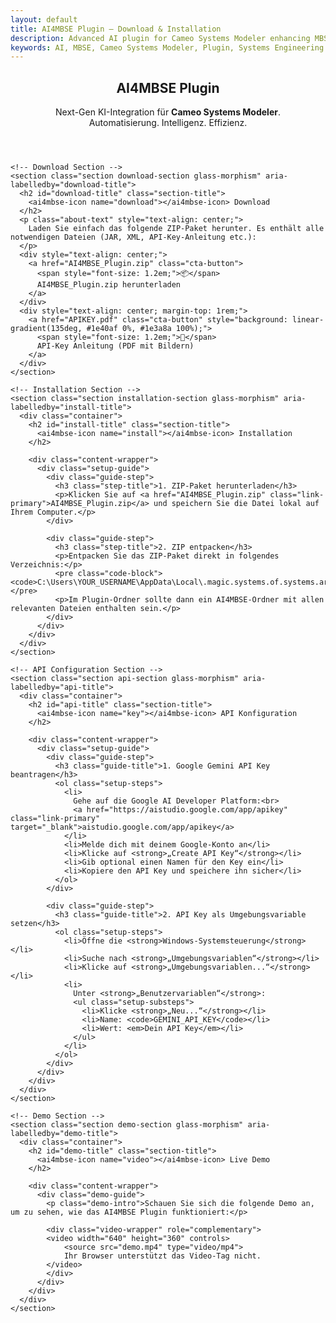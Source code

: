 ```yaml
---
layout: default
title: AI4MBSE Plugin – Download & Installation
description: Advanced AI plugin for Cameo Systems Modeler enhancing MBSE workflows
keywords: AI, MBSE, Cameo Systems Modeler, Plugin, Systems Engineering
---
```



<main role="main">
  <article class="plugin-documentation">
    <!-- Hero Section -->
    <header class="hero glass-morphism" role="banner">
      <div class="hero-content animate-fade-in">
        <h1>AI4MBSE Plugin</h1>
        <p>
          Next-Gen KI-Integration für <strong>Cameo Systems Modeler</strong>.<br>
          <span class="text-gradient">Automatisierung. Intelligenz. Effizienz.</span>
        </p>
      </div>
    </header>

    <!-- Download Section -->
    <section class="section download-section glass-morphism" aria-labelledby="download-title">
      <h2 id="download-title" class="section-title">
        <ai4mbse-icon name="download"></ai4mbse-icon> Download
      </h2>
      <p class="about-text" style="text-align: center;">
        Laden Sie einfach das folgende ZIP-Paket herunter. Es enthält alle notwendigen Dateien (JAR, XML, API-Key-Anleitung etc.):
      </p>
      <div style="text-align: center;">
        <a href="AI4MBSE_Plugin.zip" class="cta-button">
          <span style="font-size: 1.2em;">📦</span>
          AI4MBSE_Plugin.zip herunterladen
        </a>
      </div>
      <div style="text-align: center; margin-top: 1rem;">
        <a href="APIKEY.pdf" class="cta-button" style="background: linear-gradient(135deg, #1e40af 0%, #1e3a8a 100%);">
          <span style="font-size: 1.2em;">📄</span>
          API-Key Anleitung (PDF mit Bildern)
        </a>
      </div>
    </section>

    <!-- Installation Section -->
    <section class="section installation-section glass-morphism" aria-labelledby="install-title">
      <div class="container">
        <h2 id="install-title" class="section-title">
          <ai4mbse-icon name="install"></ai4mbse-icon> Installation
        </h2>
        
        <div class="content-wrapper">
          <div class="setup-guide">
            <div class="guide-step">
              <h3 class="step-title">1. ZIP-Paket herunterladen</h3>
              <p>Klicken Sie auf <a href="AI4MBSE_Plugin.zip" class="link-primary">AI4MBSE_Plugin.zip</a> und speichern Sie die Datei lokal auf Ihrem Computer.</p>
            </div>
            
            <div class="guide-step">
              <h3 class="step-title">2. ZIP entpacken</h3>
              <p>Entpacken Sie das ZIP-Paket direkt in folgendes Verzeichnis:</p>
              <pre class="code-block"><code>C:\Users\YOUR_USERNAME\AppData\Local\.magic.systems.of.systems.architect\2024x\plugins</code></pre>
              <p>Im Plugin-Ordner sollte dann ein AI4MBSE-Ordner mit allen relevanten Dateien enthalten sein.</p>
            </div>
          </div>
        </div>
      </div>
    </section>

    <!-- API Configuration Section -->
    <section class="section api-section glass-morphism" aria-labelledby="api-title">
      <div class="container">
        <h2 id="api-title" class="section-title">
          <ai4mbse-icon name="key"></ai4mbse-icon> API Konfiguration
        </h2>
        
        <div class="content-wrapper">
          <div class="setup-guide">
            <div class="guide-step">
              <h3 class="guide-title">1. Google Gemini API Key beantragen</h3>
              <ol class="setup-steps">
                <li>
                  Gehe auf die Google AI Developer Platform:<br>
                  <a href="https://aistudio.google.com/app/apikey" class="link-primary" target="_blank">aistudio.google.com/app/apikey</a>
                </li>
                <li>Melde dich mit deinem Google-Konto an</li>
                <li>Klicke auf <strong>„Create API Key“</strong></li>
                <li>Gib optional einen Namen für den Key ein</li>
                <li>Kopiere den API Key und speichere ihn sicher</li>
              </ol>
            </div>

            <div class="guide-step">
              <h3 class="guide-title">2. API Key als Umgebungsvariable setzen</h3>
              <ol class="setup-steps">
                <li>Öffne die <strong>Windows-Systemsteuerung</strong></li>
                <li>Suche nach <strong>„Umgebungsvariablen“</strong></li>
                <li>Klicke auf <strong>„Umgebungsvariablen...“</strong></li>
                <li>
                  Unter <strong>„Benutzervariablen“</strong>:
                  <ul class="setup-substeps">
                    <li>Klicke <strong>„Neu...“</strong></li>
                    <li>Name: <code>GEMINI_API_KEY</code></li>
                    <li>Wert: <em>Dein API Key</em></li>
                  </ul>
                </li>
              </ol>
            </div>
          </div>
        </div>
      </div>
    </section>

    <!-- Demo Section -->
    <section class="section demo-section glass-morphism" aria-labelledby="demo-title">
      <div class="container">
        <h2 id="demo-title" class="section-title">
          <ai4mbse-icon name="video"></ai4mbse-icon> Live Demo
        </h2>
        
        <div class="content-wrapper">
          <div class="demo-guide">
            <p class="demo-intro">Schauen Sie sich die folgende Demo an, um zu sehen, wie das AI4MBSE Plugin funktioniert:</p>
            
            <div class="video-wrapper" role="complementary">
            <video width="640" height="360" controls>
                <source src="demo.mp4" type="video/mp4">
                Ihr Browser unterstützt das Video-Tag nicht.
            </video>
            </div>
          </div>
        </div>
      </div>
    </section>
  </article>
</main>

<style>
/* ...existing code... */

/* Improve link contrast for dark backgrounds */
a,
a:visited,
.link-primary {
  color: #ffd700 !important; /* Gold/yellow for high contrast */
  text-decoration: underline;
  transition: color 0.2s;
}
a:hover,
.link-primary:hover {
  color: #fff200 !important;
  text-decoration: underline;
}

/* Hide navigation menu for this page */
nav,
.nav-container,
.nav-links,
.hamburger,
.nav-links-mobile {
  display: none !important;
}

/* ...existing code... */
</style>
